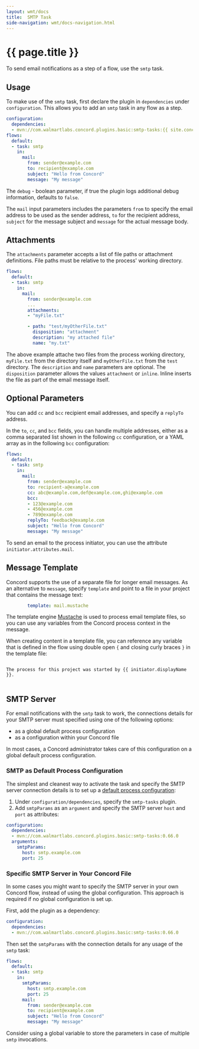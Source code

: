 ```yaml
---
layout: wmt/docs
title:  SMTP Task
side-navigation: wmt/docs-navigation.html
---
```


# {{ page.title }}

To send email notifications as a step of a flow, use the `smtp` task.

## Usage

To make use of the `smtp` task, first declare the plugin in `dependencies` under
`configuration`. This allows you to add an `smtp` task in any flow as a step.

```yaml
configuration:
  dependencies:
  - mvn://com.walmartlabs.concord.plugins.basic:smtp-tasks:{{ site.concord_core_version }}
flows:
  default:
  - task: smtp
    in:
      mail:
        from: sender@example.com
        to: recipient@example.com
        subject: "Hello from Concord"
        message: "My message"
```

The `debug` - boolean parameter, if true the plugin logs additional debug
information, defaults to `false`.

The `mail` input parameters includes the parameters `from` to specify the email
address to be used as the sender address, `to` for the recipient address,
`subject` for the message subject and `message` for the actual message body.

## Attachments

The `attachments` parameter accepts a list of file paths or attachment
definitions. File paths must be relative to the process' working directory.

```yaml
flows:
  default:
  - task: smtp
    in:
      mail:
        from: sender@example.com
        ...
        attachments:
        - "myFile.txt"

        - path: "test/myOtherFile.txt"
          disposition: "attachment"
          description: "my attached file"
          name: "my.txt"
```

The above example attache two files from the process working directory,
`myFile.txt` from the directory itself and `myOtherFile.txt` from the `test`
directory. The `description` and `name` parameters are optional. The
`disposition` parameter allows the values `attachment` or `inline`. Inline
inserts the file as part of the email message itself.

## Optional Parameters

You can add `cc` and `bcc` recipient email addresses, and  specify 
a `replyTo` address.

In the `to`, `cc`, and `bcc` fields, you can handle multiple addresses, either as 
a comma separated list shown in the following `cc` configuration, or a YAML array 
as in the following `bcc` configuration:

```yaml
flows:
  default:
  - task: smtp
    in:
      mail:
        from: sender@example.com
        to: recipient-a@example.com
        cc: abc@example.com,def@example.com,ghi@example.com
        bcc:
        - 123@example.com
        - 456@example.com
        - 789@example.com
        replyTo: feedback@example.com
        subject: "Hello from Concord"
        message: "My message"
```

To send an email to the process initiator, you can use the
attribute `initiator.attributes.mail`.

## Message Template

Concord supports the use of a separate file for longer email messages. As an
alternative to `message`, specify `template` and point to a file in your project
that contains the message text:

```yaml
        template: mail.mustache
```

The template engine [Mustache](https://mustache.github.io/) is used to process
email template files, so you can use any variables from the Concord process
context in the message.

When creating content in a template file, you can reference any variable that is
defined in the flow using double open `{` and closing curly braces `}` in the
template file:

<pre>
<code>
The process for this project was started by &#123;&#123; initiator.displayName  &#125;&#125;.
</code>
</pre>

## SMTP Server

For email notifications with the `smtp` task to work, the connections details
for your SMTP server must specified using one of the following options:

- as a global default process configuration
- as a configuration within your Concord file

In most cases, a Concord administrator takes care of this configuration on a
global default process configuration.

### SMTP as Default Process Configuration
 
The simplest and cleanest way to activate the task and specify the SMTP server
connection details is to set up a
[default process configuration](../getting-started/configuration.html#default-process-variable):

1. Under `configuration/dependencies`, specify the `smtp-tasks` plugin. 
2. Add `smtpParams` as an `argument` and specify the SMTP server `host` and 
`port` as attributes:

```yaml
configuration:
  dependencies:
  - mvn://com.walmartlabs.concord.plugins.basic:smtp-tasks:0.66.0
  arguments:
    smtpParams:
      host: smtp.example.com
      port: 25
```

### Specific SMTP Server in Your Concord File

In some cases you might want to specify the SMTP server in your own Concord
flow, instead of using the global configuration. This approach is required if no
global configuration is set up.

First, add the plugin as a dependency:

```yaml
configuration:
  dependencies:
  - mvn://com.walmartlabs.concord.plugins.basic:smtp-tasks:0.66.0
```
 
Then set the `smtpParams` with the connection details for any usage of
the `smtp` task:

```yaml
flows:
  default:
  - task: smtp
    in:
      smtpParams:
        host: smtp.example.com
        port: 25
      mail:
        from: sender@example.com
        to: recipient@example.com
        subject: "Hello from Concord"
        message: "My message"
```

Consider using a global variable to store the parameters in case of multiple
`smtp` invocations.
